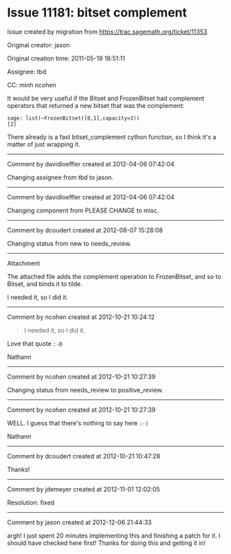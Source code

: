 # Issue 11181: bitset complement

Issue created by migration from https://trac.sagemath.org/ticket/11353

Original creator: jason

Original creation time: 2011-05-19 18:51:11

Assignee: tbd

CC:  minh ncohen

It would be very useful if the Bitset and FrozenBitset had complement operators that returned a new bitset that was the complement:


```
sage: list(~FrozenBitset([0,1],capacity=3))
[2]
```


There already is a fast bitset_complement cython function, so I think it's a matter of just wrapping it.


---

Comment by davidloeffler created at 2012-04-06 07:42:04

Changing assignee from tbd to jason.


---

Comment by davidloeffler created at 2012-04-06 07:42:04

Changing component from PLEASE CHANGE to misc.


---

Comment by dcoudert created at 2012-08-07 15:28:08

Changing status from new to needs_review.


---

Attachment

The attached file adds the complement operation to FrozenBitset, and so to Bitset, and binds it to tilde. 

I needed it, so I did it.


---

Comment by ncohen created at 2012-10-21 10:24:12

> I needed it, so I did it.

Love that quote `:-D`

Nathann


---

Comment by ncohen created at 2012-10-21 10:27:39

Changing status from needs_review to positive_review.


---

Comment by ncohen created at 2012-10-21 10:27:39

WELL. I guess that there's nothing to say here `:-)`

Nathann


---

Comment by dcoudert created at 2012-10-21 10:47:28

Thanks!


---

Comment by jdemeyer created at 2012-11-01 12:02:05

Resolution: fixed


---

Comment by jason created at 2012-12-06 21:44:33

argh!  I just spent 20 minutes implementing this and finishing a patch for it.  I should have checked here first!  Thanks for doing this and getting it in!
